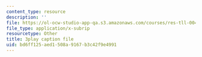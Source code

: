 ```yaml
---
content_type: resource
description: ''
file: https://ol-ocw-studio-app-qa.s3.amazonaws.com/courses/res-tll-004-stem-concept-videos-fall-2013/bd6ff125aed1508a9167b3c42f9e4991_tGqogBLtK4M.vtt
file_type: application/x-subrip
resourcetype: Other
title: 3play caption file
uid: bd6ff125-aed1-508a-9167-b3c42f9e4991
---
```

